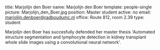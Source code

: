 title: Marjolijn den Boer
name: Marjolijn den Boer
template: people-single
picture: Marjolijn_den_Boer.jpg
position: Master student
active: no
email: marjolijn.denboer@radboudumc.nl
office: Route 812, room 2.39
type: student

Marjolijn den Boer has succesfully defended her master thesis 'Automated structure segmentation and lymphocyte detection in kidney transplant whole slide images using a convolutional neural network'. 
